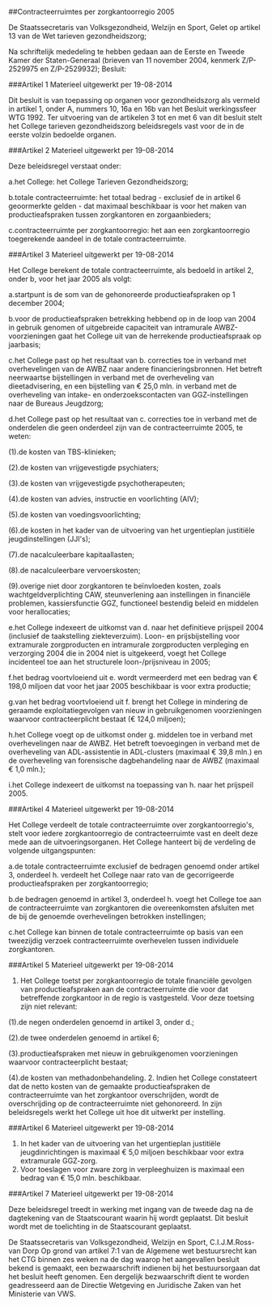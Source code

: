 <meta http-equiv='Content-Type' content='text/html; charset=utf-8' />

##Contracteerruimtes per zorgkantoorregio 2005

De Staatssecretaris van Volksgezondheid, Welzijn en Sport,
Gelet op artikel 13 van de Wet tarieven gezondheidszorg;

Na schriftelijk mededeling te hebben gedaan aan de Eerste en Tweede Kamer der Staten-Generaal (brieven van 11 november 2004, kenmerk Z/P-2529975 en Z/P-2529932);
Besluit: 

###Artikel 1 
Materieel uitgewerkt per 19-08-2014 

Dit besluit is van toepassing op organen voor gezondheidszorg als vermeld in artikel 1, onder A, nummers 10, 16a en 16b van het Besluit werkingssfeer WTG 1992. Ter uitvoering van de artikelen 3 tot en met 6 van dit besluit stelt het College tarieven gezondheidszorg beleidsregels vast voor de in de eerste volzin bedoelde organen. 

###Artikel 2 
Materieel uitgewerkt per 19-08-2014 

Deze beleidsregel verstaat onder:

a.het College: het College Tarieven Gezondheidszorg;

b.totale contracteerruimte: het totaal bedrag - exclusief de in artikel 6 geoormerkte gelden - dat maximaal beschikbaar is voor het maken van productieafspraken tussen zorgkantoren en zorgaanbieders;

c.contracteerruimte per zorgkantoorregio: het aan een zorgkantoorregio toegerekende aandeel in de totale contracteerruimte. 

###Artikel 3 
Materieel uitgewerkt per 19-08-2014 

Het College berekent de totale contracteerruimte, als bedoeld in artikel 2, onder b, voor het jaar 2005 als volgt:

a.startpunt is de som van de gehonoreerde productieafspraken op 1 december 2004;

b.voor de productieafspraken betrekking hebbend op in de loop van 2004 in gebruik genomen of uitgebreide capaciteit van intramurale AWBZ-voorzieningen gaat het College uit van de herrekende productieafspraak op jaarbasis;

c.het College past op het resultaat van b. correcties toe in verband met overhevelingen van de AWBZ naar andere financieringsbronnen. Het betreft neerwaartse bijstellingen in verband met de overheveling van dieetadvisering, en een bijstelling van € 25,0 mln. in verband met de overheveling van intake- en onderzoekscontacten van GGZ-instellingen naar de Bureaus Jeugdzorg;

d.het College past op het resultaat van c. correcties toe in verband met de onderdelen die geen onderdeel zijn van de contracteerruimte 2005, te weten:

(1).de kosten van TBS-klinieken;

(2).de kosten van vrijgevestigde psychiaters;

(3).de kosten van vrijgevestigde psychotherapeuten;

(4).de kosten van advies, instructie en voorlichting (AIV);

(5).de kosten van voedingsvoorlichting;

(6).de kosten in het kader van de uitvoering van het urgentieplan justitiële jeugdinstellingen (JJI's);

(7).de nacalculeerbare kapitaallasten;

(8).de nacalculeerbare vervoerskosten;

(9).overige niet door zorgkantoren te beïnvloeden kosten, zoals wachtgeldverplichting CAW, steunverlening aan instellingen in financiële problemen, kassiersfunctie GGZ, functioneel bestendig beleid en middelen voor herallocaties;

e.het College indexeert de uitkomst van d. naar het definitieve prijspeil 2004 (inclusief de taakstelling ziekteverzuim). Loon- en prijsbijstelling voor extramurale zorgproducten en intramurale zorgproducten verpleging en verzorging 2004 die in 2004 niet is uitgekeerd, voegt het College incidenteel toe aan het structurele loon-/prijsniveau in 2005;

f.het bedrag voortvloeiend uit e. wordt vermeerderd met een bedrag van € 198,0 miljoen dat voor het jaar 2005 beschikbaar is voor extra productie;

g.van het bedrag voortvloeiend uit f. brengt het College in mindering de geraamde exploitatiegevolgen van nieuw in gebruikgenomen voorzieningen waarvoor contracteerplicht bestaat (€ 124,0 miljoen);

h.het College voegt op de uitkomst onder g. middelen toe in verband met overhevelingen naar de AWBZ. Het betreft toevoegingen in verband met de overheveling van ADL-assistentie in ADL-clusters (maximaal € 39,8 mln.) en de overheveling van forensische dagbehandeling naar de AWBZ (maximaal € 1,0 mln.);

i.het College indexeert de uitkomst na toepassing van h. naar het prijspeil 2005. 

###Artikel 4 
Materieel uitgewerkt per 19-08-2014 

Het College verdeelt de totale contracteerruimte over zorgkantoorregio's, stelt voor iedere zorgkantoorregio de contracteerruimte vast en deelt deze mede aan de uitvoeringsorganen. Het College hanteert bij de verdeling de volgende uitgangspunten:

a.de totale contracteerruimte exclusief de bedragen genoemd onder artikel 3, onderdeel h. verdeelt het College naar rato van de gecorrigeerde productieafspraken per zorgkantoorregio;

b.de bedragen genoemd in artikel 3, onderdeel h. voegt het College toe aan de contracteerruimte van zorgkantoren die overeenkomsten afsluiten met de bij de genoemde overhevelingen betrokken instellingen;

c.het College kan binnen de totale contracteerruimte op basis van een tweezijdig verzoek contracteerruimte overhevelen tussen individuele zorgkantoren. 

###Artikel 5 
Materieel uitgewerkt per 19-08-2014 

1. Het College toetst per zorgkantoorregio de totale financiële gevolgen van productieafspraken aan de contracteerruimte die voor dat betreffende zorgkantoor in de regio is vastgesteld. Voor deze toetsing zijn niet relevant:

(1).de negen onderdelen genoemd in artikel 3, onder d.;

(2).de twee onderdelen genoemd in artikel 6;

(3).productieafspraken met nieuw in gebruikgenomen voorzieningen waarvoor contracteerplicht bestaat;

(4).de kosten van methadonbehandeling.
2. Indien het College constateert dat de netto kosten van de gemaakte productieafspraken de contracteerruimte van het zorgkantoor overschrijden, wordt de overschrijding op de contracteerruimte niet gehonoreerd. In zijn beleidsregels werkt het College uit hoe dit uitwerkt per instelling. 

###Artikel 6 
Materieel uitgewerkt per 19-08-2014 

1. In het kader van de uitvoering van het urgentieplan justitiële jeugdinrichtingen is maximaal € 5,0 miljoen beschikbaar voor extra extramurale GGZ-zorg.
2. Voor toeslagen voor zware zorg in verpleeghuizen is maximaal een bedrag van € 15,0 mln. beschikbaar. 

###Artikel 7 
Materieel uitgewerkt per 19-08-2014 

Deze beleidsregel treedt in werking met ingang van de tweede dag na de dagtekening van de Staatscourant waarin hij wordt geplaatst.
Dit besluit wordt met de toelichting in de Staatscourant geplaatst.

De 
Staatssecretaris van Volksgezondheid, Welzijn en Sport,
C.I.J.M.Ross-van Dorp
Op grond van artikel 7:1 van de Algemene wet bestuursrecht kan het CTG binnen zes weken na de dag waarop het aangevallen besluit bekend is gemaakt, een bezwaarschrift indienen bij het bestuursorgaan dat het besluit heeft genomen. Een dergelijk bezwaarschrift dient te worden geadresseerd aan de Directie Wetgeving en Juridische Zaken van het Ministerie van VWS. 
